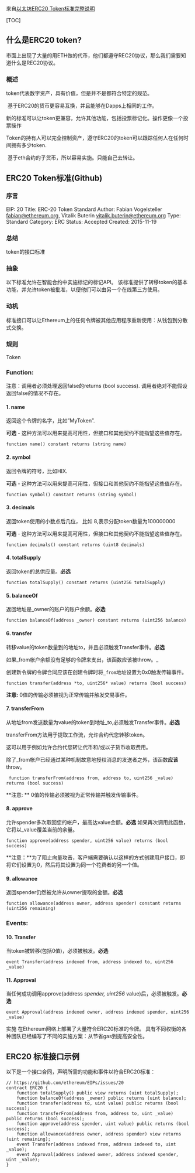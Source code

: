 来自[以太坊ERC20 Token标准完整说明](https://blog.csdn.net/sinat_34070003/article/details/79105284)

[TOC]

## 什么是ERC20 token?

市面上出现了大量的用ETH做的代币，他们都遵守REC20协议，那么我们需要知道什么是REC20协议。



### 概述

token代表数字资产，具有价值，但是并不是都符合特定的规范。

​	基于ERC20的货币更容易互换，并且能够在Dapps上相同的工作。

​	新的标准可以让token更兼容，允许其他功能，包括投票标记化。操作更像一个投票操作

​	Token的持有人可以完全控制资产，遵守ERC20的token可以跟踪任何人在任何时间拥有多少token.

​	基于eth合约的子货币，所以容易实施。只能自己去转让。





## ERC20 Token标准(Github)

### 序言

EIP: 20 
Title: ERC-20 Token Standard 
Author: Fabian Vogelsteller fabian@ethereum.org, Vitalik Buterin vitalik.buterin@ethereum.org 
Type: Standard 
Category: ERC 
Status: Accepted 
Created: 2015-11-19



### 总结

token的接口标准



### 抽象

以下标准允许在智能合约中实施标记的标记API。
该标准提供了转移token的基本功能，并允许token被批准，以便他们可以由另一个在线第三方使用。



### 动机

标准接口可以让Ethereum上的任何令牌被其他应用程序重新使用：从钱包到分散式交换。



### 规则

Token



### Function:

注意：调用者必须处理返回false的returns (bool success).
调用者绝对不能假设返回false的情况不存在。



#### 1.  name

返回这个令牌的名字，比如”MyToken”.

**可选** - 这种方法可以用来提高可用性，但接口和其他契约不能指望这些值存在。

```
function name() constant returns (string name)
```



#### 2. symbol

返回令牌的符号，比如HIX.

**可选** - 这种方法可以用来提高可用性，但接口和其他契约不能指望这些值存在。

```
function symbol() constant returns (string symbol)
```



#### 3. decimals

返回token使用的小数点后几位， 比如 8,表示分配token数量为100000000

**可选** - 这种方法可以用来提高可用性，但接口和其他契约不能指望这些值存在。

```
function decimals() constant returns (uint8 decimals)
```



#### 4. totalSupply

返回token的总供应量。**必选**

```
function totalSupply() constant returns (uint256 totalSupply)
```



#### 5. balanceOf

返回地址是_owner的账户的账户余额。**必选**

```
function balanceOf(address _owner) constant returns (uint256 balance)
```



#### 6. transfer

转移value的token数量到的地址to，并且必须触发Transfer事件。**必选**

如果_from帐户余额没有足够的令牌来支出，该函数应该被throw。_

创建新令牌的令牌合同应该在创建令牌时将`_from`地址设置为0x0触发传输事件。

```
function transfer(address *to, uint256* value) returns (bool success)
```

**注意:**  0值的传输必须被视为正常传输并触发交易事件。



#### 7. transferFrom

从地址from发送数量为value的token到地址_to,必须触发Transfer事件。**必选**

transferFrom方法用于提取工作流，允许合约代您转移token。

这可以用于例如允许合约代您转让代币和/或以子货币收取费用。

除了_from帐户已经通过某种机制故意地授权消息的发送者之外，该函数**应该**throw。

```
 function transferFrom(address from, address to, uint256 _value) returns (bool success)
```

**注意: ** 0值的传输必须被视为正常传输并触发传输事件。



#### 8. approve

允许spender多次取回您的帐户，最高达value金额。**必选**
如果再次调用此函数，它将以_value覆盖当前的余量。

```
function approve(address spender, uint256 value) returns (bool success)
```

**注意：**为了阻止向量攻击，客户端需要确认以这样的方式创建用户接口，即将它们设置为0，然后将其设置为同一个花费者的另一个值。



#### 9. allowance

返回spender仍然被允许从owner提取的金额。**必选**

```
function allowance(address owner, address spender) constant returns (uint256 remaining)
```



### Events:

#### 10. Transfer

当token被转移(包括0值)，必须被触发。**必选**

```
event Transfer(address indexed from, address indexed to, uint256 _value)
```



#### 11. Approval

当任何成功调用approve(address *spender, uint256* value)后，必须被触发。**必选**

```
event Approval(address indexed owner, address indexed spender, uint256 _value)
```





实施
在Ethereum网络上部署了大量符合ERC20标准的令牌。
具有不同权衡的各种团队已经编写了不同的实施方案：从节省gas到提高安全性。



## ERC20 标准接口示例    

以下是一个接口合同，声明所需的功能和事件以符合ERC20标准：

```
// https://github.com/ethereum/EIPs/issues/20 
contract ERC20 { 
    function totalSupply() public view returns (uint totalSupply); 
    function balanceOf(address _owner) public returns (uint balance); 
    function transfer(address to, uint value) public returns (bool success); 
    function transferFrom(address from, address to, uint _value) public returns (bool success); 
    function approve(address spender, uint value) public returns (bool success); 
    function allowance(address owner, address spender) view returns (uint remaining); 
    event Transfer(address indexed from, address indexed to, uint _value); 
    event Approval(address indexed owner, address indexed spender, uint _value); 
}
```